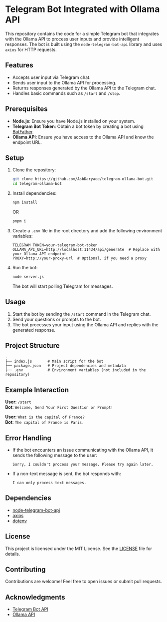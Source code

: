 # Telegram Bot Integrated with Ollama API

This repository contains the code for a simple Telegram bot that integrates with the Ollama API to process user inputs and provide intelligent responses. The bot is built using the `node-telegram-bot-api` library and uses `axios` for HTTP requests.

## Features

- Accepts user input via Telegram chat.
- Sends user input to the Ollama API for processing.
- Returns responses generated by the Ollama API to the Telegram chat.
- Handles basic commands such as `/start` and `/stop`.

## Prerequisites

- **Node.js**: Ensure you have Node.js installed on your system.
- **Telegram Bot Token**: Obtain a bot token by creating a bot using [BotFather](https://core.telegram.org/bots#botfather).
- **Ollama API**: Ensure you have access to the Ollama API and know the endpoint URL.

## Setup

1. Clone the repository:

   ```bash
   git clone https://github.com/AsbDaryaee/telegram-ollama-bot.git
   cd telegram-ollama-bot
   ```

2. Install dependencies:

   ```bash
   npm install
   ```
   OR
      ```bash
   pnpm i
   ```

3. Create a `.env` file in the root directory and add the following environment variables:

   ```env
   TELEGRAM_TOKEN=your-telegram-bot-token
   OLLAMA_API_URL=http://localhost:11434/api/generate  # Replace with your Ollama API endpoint
   PROXY=http://your-proxy-url  # Optional, if you need a proxy
   ```

4. Run the bot:

   ```bash
   node server.js
   ```

   The bot will start polling Telegram for messages.

## Usage

1. Start the bot by sending the `/start` command in the Telegram chat.
2. Send your questions or prompts to the bot.
3. The bot processes your input using the Ollama API and replies with the generated response.

## Project Structure

```plaintext
.
├── index.js       # Main script for the bot
├── package.json   # Project dependencies and metadata
├── .env           # Environment variables (not included in the repository)
```

## Example Interaction

**User**: `/start`  
**Bot**: `Welcome, Send Your First Question or Prompt!`

**User**: `What is the capital of France?`  
**Bot**: `The capital of France is Paris.`

## Error Handling

- If the bot encounters an issue communicating with the Ollama API, it sends the following message to the user:

  ```plaintext
  Sorry, I couldn't process your message. Please try again later.
  ```

- If a non-text message is sent, the bot responds with:

  ```plaintext
  I can only process text messages.
  ```

## Dependencies

- [node-telegram-bot-api](https://github.com/yagop/node-telegram-bot-api)
- [axios](https://github.com/axios/axios)
- [dotenv](https://github.com/motdotla/dotenv)

## License

This project is licensed under the MIT License. See the [LICENSE](LICENSE) file for details.

## Contributing

Contributions are welcome! Feel free to open issues or submit pull requests.

## Acknowledgments

- [Telegram Bot API](https://core.telegram.org/bots/api)
- [Ollama API](https://ollama.ai)
